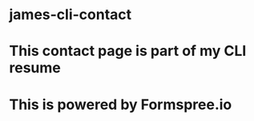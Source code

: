 # james-cli-contact
# This contact page is part of my CLI resume 
# This is powered by Formspree.io

